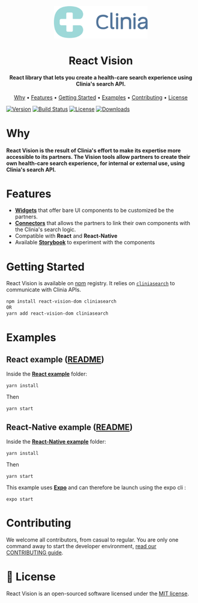 <div align="center">
  <img src=".github/clinia-logo.svg" width="250">
  <h1>React Vision</h1>
  <h4>React library that lets you create a health-care search experience using Clinia's search API.</h4>
  <p>
    <a href="#why">Why</a> •
    <a href="#features">Features</a> •
    <a href="#getting-started">Getting Started</a> •
    <a href="#examples">Examples</a> •
    <a href="#contributing">Contributing</a> •
    <a href="#-license">License</a>
  </p>
</div>

[![Version][version-svg]][package-url] [![Build Status][ci-svg]][ci-url] [![License][license-image]][license-url] [![Downloads][downloads-image]][downloads-url]

# Why

#### React Vision is the result of Clinia's effort to make its expertise more accessible to its partners. The Vision tools allow partners to create their own health-care search experience, for internal or external use, using Clinia's search API.

# Features

- **[Widgets](./doc/widgets/README.md)** that offer bare UI components to be customized be the partners.
- **[Connectors](./doc/connectors/README.md)** that allows the partners to link their own components with the Clinia's search logic.
- Compatible with **React** and **React-Native**
- Available **[Storybook](https://storybook.js.org)** to experiment with the components

# Getting Started

React Vision is available on [npm](https://www.npmjs.com/get-npm) registry. It relies on [`cliniasearch`](https://github.com/clinia/cliniasearch-client-javascript) to communicate with Clinia APIs.

```
npm install react-vision-dom cliniasearch
OR
yarn add react-vision-dom cliniasearch
```

# Examples

## React example ([README](./examples/default))

Inside the **[React example](./examples/default)** folder:

```
yarn install
```

Then

```
yarn start
```

## React-Native example ([README](./examples/react-native))

Inside the **[React-Native example](./examples/react-native)** folder:

```
yarn install
```

Then

```
yarn start
```

This example uses **[Expo](https://github.com/expo/expo)** and can therefore be launch using the expo cli :

```
expo start
```

# Contributing

We welcome all contributors, from casual to regular. You are only one command away to start the developer environment, [read our CONTRIBUTING guide](CONTRIBUTING.md).

# 📄 License

React Vision is an open-sourced software licensed under the [MIT license](LICENSE).

<!-- Links -->

[ci-svg]: https://circleci.com/gh/clinia/react-vision.svg?style=svg
[ci-url]: https://circleci.com/gh/clinia/react-vision
[license-image]: http://img.shields.io/badge/license-MIT-green.svg?style=flat-square
[license-url]: LICENSE
[downloads-image]: https://img.shields.io/npm/dm/react-vision.svg?style=flat-square
[downloads-url]: http://npm-stat.com/charts.html?package=react-vision
[version-svg]: https://img.shields.io/npm/v/react-vision.svg?style=flat-square
[package-url]: https://yarnpkg.com/en/package/react-vision
